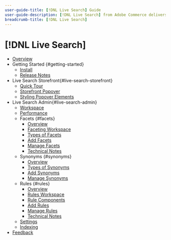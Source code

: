 ```yaml
---
user-guide-title: [!DNL Live Search] Guide
user-guide-description: [!DNL Live Search] from Adobe Commerce delivers a lightning fast, super-relevant, and intuitive search experience.
breadcrumb-title: [!DNL Live Search]
---
```


# [!DNL Live Search]

- [Overview](overview.md)
- Getting Started {#getting-started}
   - [Install](install.md)
   - [Release Notes](release-notes.md)
- Live Search Storefront{#live-search-storefront}
   - [Quick Tour](quick-tour.md)
   - [Storefront Popover](storefront-popover.md)
   - [Styling Popover Elements](storefront-popover-styling.md)
- Live Search Admin{#live-search-admin}
   - [Workspace](workspace.md)
   - [Performance](performance.md)
   - Facets {#facets}
      - [Overview](facets.md)
      - [Faceting Workspace](facets-workspace.md)
      - [Types of Facets](facets-type.md)
      - [Add Facets](facets-add.md)
      - [Manage Facets](facets-manage.md)
      - [Technical Notes](facet-technical-notes.md)
   - Synonyms {#synonyms}
      - [Overview](synonyms.md)
      - [Types of Synonyms](synonyms-type.md)
      - [Add Synonyms](synonyms-add.md)
      - [Manage Synonyms](synonyms-manage.md)
   - Rules {#rules}
      - [Overview](rules.md)
      - [Rules Workspace](rules-workspace.md)
      - [Rule Components](rule-components.md)
      - [Add Rules](rules-add.md)
      - [Manage Rules](rules-manage.md)
      - [Technical Notes](rule-technical-notes.md)
   - [Settings](settings.md)
   - [Indexing](indexing.md)
- [Feedback](feedback.md)